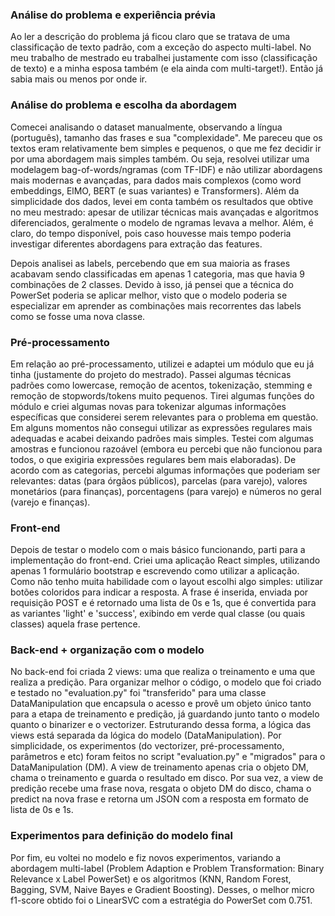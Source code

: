 
### Análise do problema e experiência prévia
Ao ler a descrição do problema já ficou claro que se tratava de uma classificação de texto padrão, com a exceção do aspecto multi-label. No meu trabalho de mestrado eu trabalhei justamente com isso (classificação de texto) e a minha esposa também (e ela ainda com multi-target!). Então já sabia mais ou menos por onde ir.

### Análise do problema e escolha da abordagem
Comecei analisando o dataset manualmente, observando a língua (português), tamanho das frases e sua "complexidade". Me pareceu que os textos eram relativamente bem simples e pequenos, o que me fez decidir ir por uma abordagem mais simples também. Ou seja, resolvei utilizar uma modelagem bag-of-words/ngramas (com TF-IDF) e não utilizar abordagens mais modernas e avançadas, para dados mais complexos (como word embeddings, ElMO, BERT (e suas variantes) e Transformers). Além da simplicidade dos dados, levei em conta também os resultados que obtive no meu mestrado: apesar de utilizar técnicas mais avançadas e algoritmos diferenciados, geralmente o modelo de ngramas levava a melhor. Além, é claro, do tempo disponível, pois caso houvesse mais tempo poderia investigar diferentes abordagens para extração das features.

Depois analisei as labels, percebendo que em sua maioria as frases acabavam sendo classificadas em apenas 1 categoria, mas que havia 9 combinações de 2 classes. Devido à isso, já pensei que a técnica do PowerSet poderia se aplicar melhor, visto que o modelo poderia se especializar em aprender as combinações mais recorrentes das labels como se fosse uma nova classe.

### Pré-processamento
Em relação ao pré-processamento, utilizei e adaptei um módulo que eu já tinha (justamente do projeto do mestrado). Passei algumas técnicas padrões como lowercase, remoção de acentos, tokenização, stemming e remoção de stopwords/tokens muito pequenos. Tirei algumas funções do módulo e criei algumas novas para tokenizar algumas informações específicas que considerei serem relevantes para o problema em questão. Em alguns momentos não consegui utilizar as expressões regulares mais adequadas e acabei deixando padrões mais simples. Testei com algumas amostras e funcionou razoável (embora eu percebi que não funcionou para todos, o que exigiria expressões regulares bem mais elaboradas). De acordo com as categorias, percebi algumas informações que poderiam ser relevantes: datas (para órgãos públicos), parcelas (para varejo), valores monetários (para finanças), porcentagens (para varejo) e números no geral (varejo e finanças).

### Front-end
Depois de testar o modelo com o mais básico funcionando, parti para a implementação do front-end. Criei uma aplicação React simples, utilizando apenas 1 formulário bootstrap e escrevendo como utilizar a aplicação. Como não tenho muita habilidade com o layout escolhi algo simples: utilizar botões coloridos para indicar a resposta. A frase é inserida, enviada por requisição POST e é retornado uma lista de 0s e 1s, que é convertida para as variantes 'light' e 'success', exibindo em verde qual classe (ou quais classes) aquela frase pertence.

### Back-end + organização com o modelo
No back-end foi criada 2 views: uma que realiza o treinamento e uma que realiza a predição. Para organizar melhor o código, o modelo que foi criado e testado no "evaluation.py" foi "transferido" para uma classe DataManipulation que encapsula o acesso e provê um objeto único tanto para a etapa de treinamento e predição, já guardando junto tanto o modelo quanto o binarizer e o vectorizer. Estruturando dessa forma, a lógica das views está separada da lógica do modelo (DataManipulation). Por simplicidade, os experimentos (do vectorizer, pré-processamento, parâmetros e etc) foram feitos no script "evaluation.py" e "migrados" para o DataManipulation (DM). A view de treinamento apenas cria o objeto DM, chama o treinamento e guarda o resultado em disco. Por sua vez, a view de predição recebe uma frase nova, resgata o objeto DM do disco, chama o predict na nova frase e retorna um JSON com a resposta em formato de lista de 0s e 1s.

### Experimentos para definição do modelo final
Por fim, eu voltei no modelo e fiz novos experimentos, variando a abordagem multi-label (Problem Adaption e Problem Transformation: Binary Relevance x Label PowerSet) e os algoritmos (KNN, Random Forest, Bagging, SVM, Naive Bayes e Gradient Boosting). Desses, o melhor micro f1-score obtido foi o LinearSVC com a estratégia do PowerSet com 0.751.